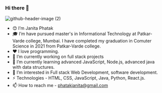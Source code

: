 ### Hi there 👋

![github-header-image (2)](https://user-images.githubusercontent.com/103368361/162623922-f4671fc8-2acf-4f6e-a9dc-8c1b4ee2bd4a.png)

- 😊 I’m Janita Phatak
- 🎓 I’m have pursued master's in Informational Technology at Patkar-Varde college, Mumbai. 
      I have completed my graduation in Comuter Science in 2021 from Patkar-Varde college.
- ❤️ I love programming.
- 🔭 I’m currently working on full stack projects
- 🌱 I’m currently learning advanced JavaScript, Node.js, advanced java with data structures.
- 👀 I’m interested in Full stack Web Development, software development.
- ⚡ Technologies - HTML, CSS, JavaScript, Java, Python, React.js.
- 📫 How to reach me - phatakjanita@gmail.com



